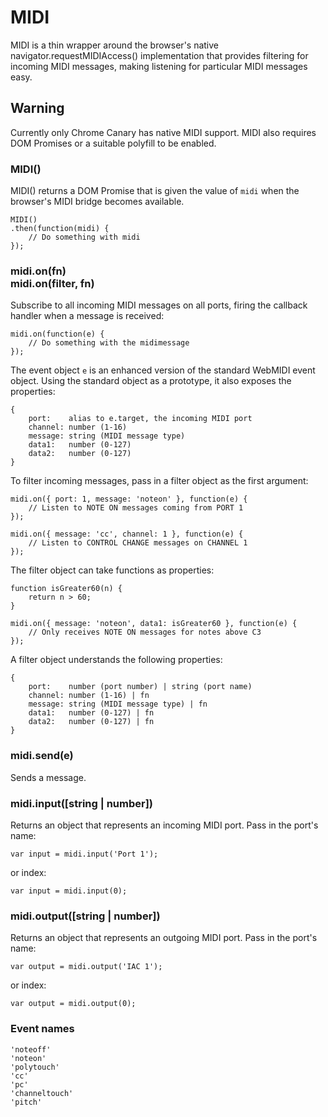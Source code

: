 # MIDI

MIDI is a thin wrapper around the browser's native navigator.requestMIDIAccess()
implementation that provides filtering for incoming MIDI messages, making
listening for particular MIDI messages easy.


## Warning

Currently only Chrome Canary has native MIDI support. MIDI also requires DOM
Promises or a suitable polyfill to be enabled.


### MIDI()

MIDI() returns a DOM Promise that is given the value of <code>midi</code> when
the browser's MIDI bridge becomes available.

    MIDI()
    .then(function(midi) {
        // Do something with midi
    });


### midi.on(fn)<br/>midi.on(filter, fn)

Subscribe to all incoming MIDI messages on all ports, firing the callback
handler when a message is received:

    midi.on(function(e) {
    	// Do something with the midimessage
    });

The event object <code>e</code> is an enhanced version of the standard WebMIDI
event object. Using the standard object as a prototype, it also exposes the
properties:

    {
        port:    alias to e.target, the incoming MIDI port
        channel: number (1-16)
        message: string (MIDI message type)
        data1:   number (0-127)
        data2:   number (0-127)
    }

To filter incoming messages, pass in a filter object as the first argument:

    midi.on({ port: 1, message: 'noteon' }, function(e) {
        // Listen to NOTE ON messages coming from PORT 1
    });

    midi.on({ message: 'cc', channel: 1 }, function(e) {
    	// Listen to CONTROL CHANGE messages on CHANNEL 1
    });

The filter object can take functions as properties:

    function isGreater60(n) {
    	return n > 60;
    }
    
    midi.on({ message: 'noteon', data1: isGreater60 }, function(e) {
    	// Only receives NOTE ON messages for notes above C3
    });


A filter object understands the following properties:

    {
        port:    number (port number) | string (port name)
        channel: number (1-16) | fn
        message: string (MIDI message type) | fn
        data1:   number (0-127) | fn
        data2:   number (0-127) | fn
    }


### midi.send(e)

Sends a message.


### midi.input([string | number])

Returns an object that represents an incoming MIDI port. Pass in the port's
name:

    var input = midi.input('Port 1');

or index:

    var input = midi.input(0);


### midi.output([string | number])

Returns an object that represents an outgoing MIDI port. Pass in the port's
name:

    var output = midi.output('IAC 1');

or index:

    var output = midi.output(0);


### Event names

    'noteoff'
    'noteon'
    'polytouch'
    'cc'
    'pc'
    'channeltouch'
    'pitch'
